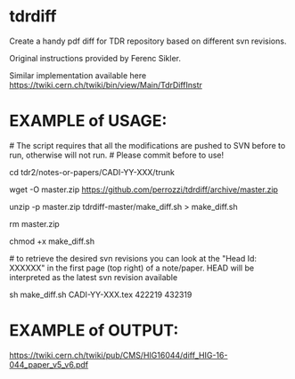 # tdrdiff

Create a handy pdf diff for TDR repository based on different svn revisions.

Original instructions provided by Ferenc Sikler.

Similar implementation available here https://twiki.cern.ch/twiki/bin/view/Main/TdrDiffInstr

# EXAMPLE of USAGE:

\# The script requires that all the modifications are pushed to SVN before to run, otherwise will not run.
\# Please commit before to use!

cd tdr2/notes-or-papers/CADI-YY-XXX/trunk

wget -O master.zip https://github.com/perrozzi/tdrdiff/archive/master.zip

unzip -p master.zip tdrdiff-master/make_diff.sh > make_diff.sh

rm master.zip

chmod +x make_diff.sh

\# to retrieve the desired svn revisions you can look at the "Head Id: XXXXXX" in the first page (top right) of a note/paper. HEAD will be interpreted as the latest svn revision available

sh make_diff.sh CADI-YY-XXX.tex 422219 432319

# EXAMPLE of OUTPUT:
https://twiki.cern.ch/twiki/pub/CMS/HIG16044/diff_HIG-16-044_paper_v5_v6.pdf
